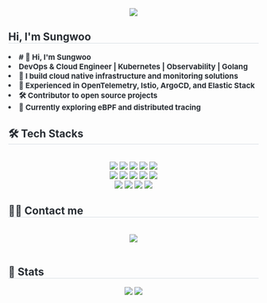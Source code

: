 <div align= "center">
    <img src="https://capsule-render.vercel.app/api?type=wave&color=#b897ff&height=120&text=&animation=&fontColor=000000&fontSize=70" />
    </div>
    <div style="text-align: left;"> 
    <h2 style="border-bottom: 1px solid #d8dee4; color: #282d33;"> Hi, I'm Sungwoo </h2>  
    <div style="font-weight: 700; font-size: 15px; text-align: left; color: #282d33;"> <li># 👋 Hi, I'm Sungwoo</li><li>DevOps & Cloud Engineer | Kubernetes | Observability | Golang</li><li> 🚀 I build cloud native infrastructure and monitoring solutions</li><li> 🔧 Experienced in OpenTelemetry, Istio, ArgoCD, and Elastic Stack</li><li> 🛠️ Contributor to open source projects</li><li> 🌱 Currently exploring eBPF and distributed tracing </div> 
    </div>
    <div style="text-align: left;">
    <h2 style="border-bottom: 1px solid #d8dee4; color: #282d33;"> 🛠️ Tech Stacks </h2> <br> 
    <div  align= "center"> <img src="https://img.shields.io/badge/Elasticsearch-005571?style=for-the-badge&logo=Elasticsearch&logoColor=white">
          <img src="https://img.shields.io/badge/Eslint-4B32C3?style=for-the-badge&logo=Eslint&logoColor=white">
          <img src="https://img.shields.io/badge/Go-00ADD8?style=for-the-badge&logo=Go&logoColor=white">
          <img src="https://img.shields.io/badge/HTML5-E34F26?style=for-the-badge&logo=HTML5&logoColor=white">
          <img src="https://img.shields.io/badge/Java-007396?style=for-the-badge&logo=Java&logoColor=white">
          <br/><img src="https://img.shields.io/badge/Javascript-F7DF1E?style=for-the-badge&logo=Javascript&logoColor=white">
          <img src="https://img.shields.io/badge/Jenkins-D24939?style=for-the-badge&logo=Jenkins&logoColor=white">
          <img src="https://img.shields.io/badge/Linux-FCC624?style=for-the-badge&logo=Linux&logoColor=white">
          <img src="https://img.shields.io/badge/Node.js-339933?style=for-the-badge&logo=Node.js&logoColor=white">
          <img src="https://img.shields.io/badge/Python-3776AB?style=for-the-badge&logo=Python&logoColor=white">
          <br/><img src="https://img.shields.io/badge/React-61DAFB?style=for-the-badge&logo=React&logoColor=white">
          <img src="https://img.shields.io/badge/Redux-764ABC?style=for-the-badge&logo=Redux&logoColor=white">
          <img src="https://img.shields.io/badge/React Query-FF4154?style=for-the-badge&logo=React Query&logoColor=white">
          <img src="https://img.shields.io/badge/Vue.js-4FC08D?style=for-the-badge&logo=Vue.js&logoColor=white">
          </div>
    </div>
    <div style="text-align: left;">
    <h2 style="border-bottom: 1px solid #d8dee4; color: #282d33;"> 🧑‍💻 Contact me </h2> <br> 
    <div align= "center"> <a href=https://swlee90.tistory.com/> <img src="https://img.shields.io/badge/Tistory-000000?style=for-the-badge&logo=Tistory&logoColor=white&link=https://swlee90.tistory.com/"> </a>
          </div>  <br> 
    <div align= "center">  </div> 
    </div>
    <div style="text-align: left;"> 
    <h2 style="border-bottom: 1px solid #d8dee4; color: #282d33;"> 🏅 Stats </h2> <div align= "center"> <img src="https://github-readme-stats.vercel.app/api?username=sungwoo&bg_color=60,7094db,d4e1b7&title_color=000000&text_color=000000"
         /> <img src="https://github-readme-stats.vercel.app/api/top-langs/?username=sungwoo&layout=compact&bg_color=60,7094db,d4e1b7&title_color=000000&text_color=000000"
           /> </div> 
    </div>
    
